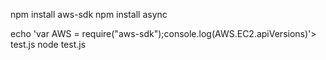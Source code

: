 npm install aws-sdk
npm install async

echo 'var AWS = require("aws-sdk");console.log(AWS.EC2.apiVersions)'> test.js
node test.js